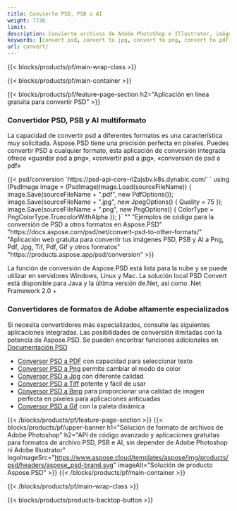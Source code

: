 ```yaml
---
title: Convierte PSD, PSB o AI
weight: 7730
limit: 
description: Convierte archivos de Adobe PhotoShop e Illustrator, imágenes y otros formatos
keywords: [convert psd, convert to jpg, convert to png, convert to pdf]
url: convert/
---
```


{{< blocks/products/pf/main-wrap-class >}}

{{< blocks/products/pf/main-container >}}

{{< blocks/products/pf/feature-page-section h2="Aplicación en línea gratuita para convertir PSD" >}}
<h3 class="headingpdleft">Convertidor PSD, PSB y AI multiformato</h3>
<p>La capacidad de convertir psd a diferentes formatos es una característica muy solicitada. Aspose.PSD tiene una precisión perfecta en píxeles. Puedes convertir PSD a cualquier formato, esta aplicación de conversión integrada ofrece «guardar psd a png», «convertir psd a jpg», «conversión de psd a pdf»</p>
{{< psd/conversion `https://psd-api-core-rl2ajsbv.k8s.dynabic.com/` 
`    using (PsdImage image = (PsdImage)Image.Load(sourceFileName))
    {
        image.Save(sourceFileName + ".pdf", new PdfOptions());
        image.Save(sourceFileName + ".jpg",  new JpegOptions() { Quality = 75 });
        image.Save(sourceFileName + ".png",  new PngOptions() {  ColorType = PngColorType.TruecolorWithAlpha });
    }` 
"" 
"Ejemplos de código para la conversión de PSD a otros formatos en Aspose.PSD"  "https://docs.aspose.com/psd/net/convert-psd-to-other-formats/" 
"Aplicación web gratuita para convertir tus imágenes PSD, PSB y AI a Png, Pdf, Jpg, Tif, Pdf, Gif y otros formatos" "https://products.aspose.app/psd/conversion" >}}
<br />
<p>La función de conversión de Aspose.PSD está lista para la nube y se puede utilizar en servidores Windows, Linux y Mac. La solución local PSD Convert está disponible para Java y la última versión de.Net, así como .Net Framework 2.0 +</p>

<h3 class="headingpdleft">Convertidores de formatos de Adobe altamente especializados</h3>
<p>Si necesita convertidores más especializados, consulte las siguientes aplicaciones integradas. Las posibilidades de conversión ilimitadas con la potencia de Aspose.PSD. Se pueden encontrar funciones adicionales en <a href="https://docs.aspose.com/psd/">Documentación PSD</a></p>
<ul>
<li><a href="to-pdf">Conversor PSD a PDF</a> con capacidad para seleccionar texto</li>
<li><a href="to-png">Conversor PSD a Png</a> permite cambiar el modo de color</li>
<li><a href="to-jpg">Conversor PSD a Jpg</a> con diferente calidad</li>
<li><a href="to-tiff">Conversor PSD a Tiff</a> potente y fácil de usar</li>
<li><a href="to-bmp">Conversor PSD a Bmp</a> para proporcionar una calidad de imagen perfecta en píxeles para aplicaciones anticuadas</li>
<li><a href="to-gif">Conversor PSD a Gif</a> con la paleta dinámica</li>
</ul>

{{< /blocks/products/pf/feature-page-section >}}
{{< blocks/products/pf/upper-banner h1="Solución de formato de archivos de Adobe Photoshop" h2="API de código avanzado y aplicaciones gratuitas para formatos de archivo PSD, PSB e AI, sin depender de Adobe Photoshop ni Adobe Illustrator" logoImageSrc="https://www.aspose.cloud/templates/aspose/img/products/psd/headers/aspose_psd-brand.svg" imageAlt="Solución de producto Aspose.PSD" >}}
{{< /blocks/products/pf/main-container >}}


{{< /blocks/products/pf/main-wrap-class >}}

{{< blocks/products/products-backtop-button >}}
